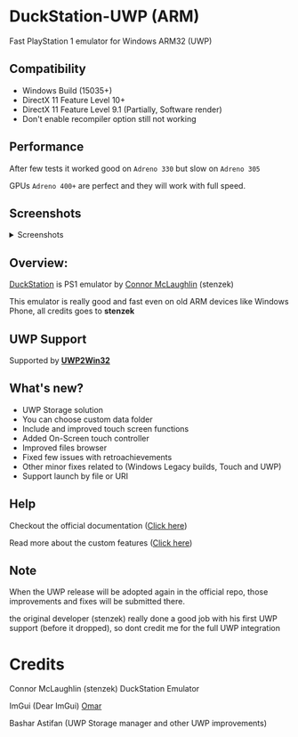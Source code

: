 # DuckStation-UWP (ARM)
Fast PlayStation 1 emulator for Windows ARM32 (UWP)

## Compatibility 
- Windows Build (15035+)
- DirectX 11 Feature Level 10+
- DirectX 11 Feature Level 9.1 (Partially, Software render)
- Don't enable recompiler option still not working

## Performance
After few tests it worked good on `Adreno 330` but slow on `Adreno 305`

GPUs `Adreno 400+` are perfect and they will work with full speed.

## Screenshots
<details>
<summary>Screenshots</summary>
<img src="https://github.com/basharast/DuckStation-UWP-ARM/assets/3244951/2b1b1f81-2d41-45bf-8862-0c010725cab8" width="760"/>
<img src="https://github.com/basharast/DuckStation-UWP-ARM/assets/3244951/5fd26bb4-3a2c-477c-922a-4a0284dd8a7f" width="250"/>
<img src="https://github.com/basharast/DuckStation-UWP-ARM/assets/3244951/8637920b-34e6-4da3-bf1e-0ac4ff687a62" width="250"/>
<img src="https://github.com/basharast/DuckStation-UWP-ARM/assets/3244951/b1e61420-86f9-4816-ba7a-9ac39a404c52" width="250"/>
</details>


## Overview:
[DuckStation](https://github.com/stenzek/duckstation) is PS1 emulator by [Connor McLaughlin](https://github.com/stenzek) (stenzek)

This emulator is really good and fast even on old ARM devices like Windows Phone, all credits goes to **stenzek**


## UWP Support
Supported by **[UWP2Win32](https://github.com/basharast/UWP2Win32)**


## What's new?

- UWP Storage solution
- You can choose custom data folder
- Include and improved touch screen functions
- Added On-Screen touch controller
- Improved files browser
- Fixed few issues with retroachievements
- Other minor fixes related to (Windows Legacy builds, Touch and UWP)
- Support launch by file or URI


## Help

Checkout the official documentation ([Click here](https://github.com/stenzek/duckstation/wiki))

Read more about the custom features ([Click here](https://github.com/basharast/DuckStation-UWP-ARM/wiki))


## Note

When the UWP release will be adopted again in the official repo, those improvements and fixes will be submitted there.

the original developer (stenzek) really done a good job with his first UWP support (before it dropped), so dont credit me for the full UWP integration


# Credits

Connor McLaughlin (stenzek) DuckStation Emulator

ImGui (Dear ImGui) [Omar](https://github.com/ocornut/imgui)

Bashar Astifan (UWP Storage manager and other UWP improvements)
